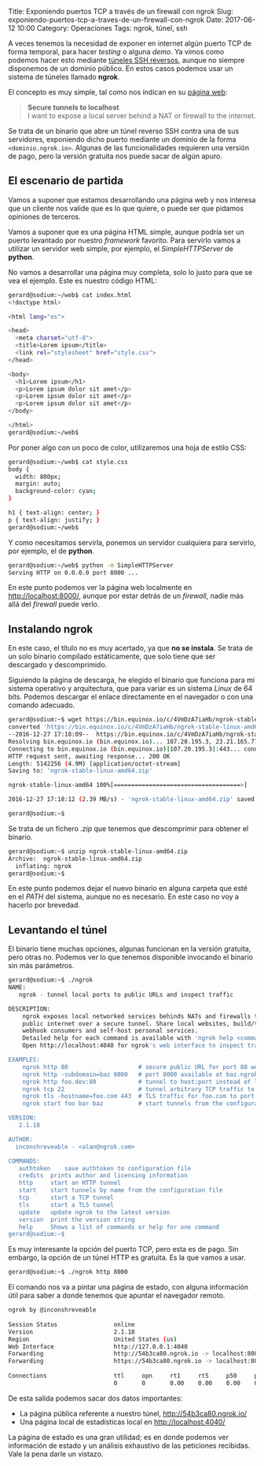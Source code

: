 Title: Exponiendo puertos TCP a través de un firewall con ngrok
Slug: exponiendo-puertos-tcp-a-traves-de-un-firewall-con-ngrok
Date: 2017-06-12 10:00
Category: Operaciones
Tags: ngrok, túnel, ssh



A veces tenemos la necesidad de exponer en internet algún puerto TCP de forma temporal, para hacer *testing* o alguna *demo*. Ya vimos como podemos hacer esto mediante [túneles SSH reversos]({filename}/articles/creando-tuneles-con-ssh.md), aunque no siempre disponemos de un dominio público. En estos casos podemos usar un sistema de túneles llamado **ngrok**.

El concepto es muy simple, tal como nos indican en su [página web](https://ngrok.com/):

> **Secure tunnels to localhost**  
> I want to expose a local server behind a NAT or firewall to the internet.

Se trata de un binario que abre un túnel reverso SSH contra una de sus servidores, exponiendo dicho puerto mediante un dominio de la forma `<dominio.ngrok.io>`. Algunas de las funcionalidades requieren una versión de pago, pero la versión gratuita nos puede sacar de algún apuro.

## El escenario de partida

Vamos a suponer que estamos desarrollando una página web y nos interesa que un cliente nos valide que es lo que quiere, o puede ser que pidamos opiniones de terceros.

Vamos a suponer que es una página HTML simple, aunque podría ser un puerto levantado por nuestro *framework* favorito. Para servirlo vamos a utilizar un servidor web simple, por ejemplo, el *SimpleHTTPServer* de **python**.

No vamos a desarrollar una página muy completa, solo lo justo para que se vea el ejemplo. Este es nuestro código HTML:

```bash
gerard@sodium:~/web$ cat index.html 
<!doctype html>

<html lang="es">

<head>
  <meta charset="utf-8">
  <title>Lorem ipsum</title>
  <link rel="stylesheet" href="style.css">
</head>

<body>
  <h1>Lorem ipsum</h1>
  <p>Lorem ipsum dolor sit amet</p>
  <p>Lorem ipsum dolor sit amet</p>
  <p>Lorem ipsum dolor sit amet</p>
</body>

</html>
gerard@sodium:~/web$ 
```

Por poner algo con un poco de color, utilizaremos una hoja de estilo CSS:

```bash
gerard@sodium:~/web$ cat style.css 
body {
  width: 800px;
  margin: auto;
  background-color: cyan;
}

h1 { text-align: center; }
p { text-align: justify; }
gerard@sodium:~/web$ 
```

Y como necesitamos servirla, ponemos un servidor cualquiera para servirlo, por ejemplo, el de **python**.

```bash
gerard@sodium:~/web$ python -m SimpleHTTPServer
Serving HTTP on 0.0.0.0 port 8000 ...
```

En este punto podemos ver la página web localmente en <http://localhost:8000/>, aunque por estar detrás de un *firewall*, nadie más allá del *firewall* puede verlo.

## Instalando ngrok

En este caso, el título no es muy acertado, ya que **no se instala**. Se trata de un solo binario compilado estáticamente, que solo tiene que ser descargado y descomprimido.

Siguiendo la página de descarga, he elegido el binario que funciona para mi sistema operativo y arquitectura, que para variar es un sistema *Linux* de 64 bits. Podemos descargar el enlace directamente en el navegador o con una comando adecuado.

```bash
gerard@sodium:~$ wget https://bin.equinox.io/c/4VmDzA7iaHb/ngrok-stable-linux-amd64.zip
converted 'https://bin.equinox.io/c/4VmDzA7iaHb/ngrok-stable-linux-amd64.zip' (ANSI_X3.4-1968) -> 'https://bin.equinox.io/c/4VmDzA7iaHb/ngrok-stable-linux-amd64.zip' (UTF-8)
--2016-12-27 17:18:09--  https://bin.equinox.io/c/4VmDzA7iaHb/ngrok-stable-linux-amd64.zip
Resolving bin.equinox.io (bin.equinox.io)... 107.20.195.3, 23.21.165.77, 107.20.164.208
Connecting to bin.equinox.io (bin.equinox.io)|107.20.195.3|:443... connected.
HTTP request sent, awaiting response... 200 OK
Length: 5142256 (4.9M) [application/octet-stream]
Saving to: 'ngrok-stable-linux-amd64.zip'

ngrok-stable-linux-amd64 100%[====================================>]   4.90M  2.39MB/s   in 2.0s   

2016-12-27 17:18:12 (2.39 MB/s) - 'ngrok-stable-linux-amd64.zip' saved [5142256/5142256]

gerard@sodium:~$ 
```

Se trata de un fichero *.zip* que tenemos que descomprimir para obtener el binario.

```bash
gerard@sodium:~$ unzip ngrok-stable-linux-amd64.zip 
Archive:  ngrok-stable-linux-amd64.zip
  inflating: ngrok                   
gerard@sodium:~$ 
```

En este punto podemos dejar el nuevo binario en alguna carpeta que esté en el *PATH* del sistema, aunque no es necesario. En este caso no voy a hacerlo por brevedad.

## Levantando el túnel

El binario tiene muchas opciones, algunas funcionan en la versión gratuita, pero otras no. Podemos ver lo que tenemos disponible invocando el binario sin más parámetros.

```bash
gerard@sodium:~$ ./ngrok 
NAME:
   ngrok - tunnel local ports to public URLs and inspect traffic

DESCRIPTION:
    ngrok exposes local networked services behinds NATs and firewalls to the
    public internet over a secure tunnel. Share local websites, build/test
    webhook consumers and self-host personal services.
    Detailed help for each command is available with 'ngrok help <command>'.
    Open http://localhost:4040 for ngrok's web interface to inspect traffic.

EXAMPLES:
    ngrok http 80                    # secure public URL for port 80 web server
    ngrok http -subdomain=baz 8080   # port 8080 available at baz.ngrok.io
    ngrok http foo.dev:80            # tunnel to host:port instead of localhost
    ngrok tcp 22                     # tunnel arbitrary TCP traffic to port 22
    ngrok tls -hostname=foo.com 443  # TLS traffic for foo.com to port 443
    ngrok start foo bar baz          # start tunnels from the configuration file

VERSION:
   2.1.18

AUTHOR:
  inconshreveable - <alan@ngrok.com>

COMMANDS:
   authtoken	save authtoken to configuration file
   credits	prints author and licensing information
   http		start an HTTP tunnel
   start	start tunnels by name from the configuration file
   tcp		start a TCP tunnel
   tls		start a TLS tunnel
   update	update ngrok to the latest version
   version	print the version string
   help		Shows a list of commands or help for one command
gerard@sodium:~$ 
```

Es muy interesante la opción del puerto TCP, pero esta es de pago. Sin embargo, la opción de un túnel HTTP es gratuita. Es la que vamos a usar.

```bash
gerard@sodium:~$ ./ngrok http 8000
```

El comando nos va a pintar una página de estado, con alguna información útil para saber a donde tenemos que apuntar el navegador remoto.

```bash
ngrok by @inconshreveable                                                           (Ctrl+C to quit)
                                                                                                    
Session Status                online                                                                
Version                       2.1.18                                                                
Region                        United States (us)                                                    
Web Interface                 http://127.0.0.1:4040                                                 
Forwarding                    http://54b3ca80.ngrok.io -> localhost:8000                            
Forwarding                    https://54b3ca80.ngrok.io -> localhost:8000                           
                                                                                                    
Connections                   ttl     opn     rt1     rt5     p50     p90                           
                              0       0       0.00    0.00    0.00    0.00                          
```

De esta salida podemos sacar dos datos importantes:

* La página pública referente a nuestro túnel, <http://54b3ca80.ngrok.io/>
* Una página local de estadísticas local en <http://localhost:4040/>

La página de estado es una gran utilidad; es en donde podemos ver información de estado y un análisis exhaustivo de las peticiones recibidas. Vale la pena darle un vistazo.
